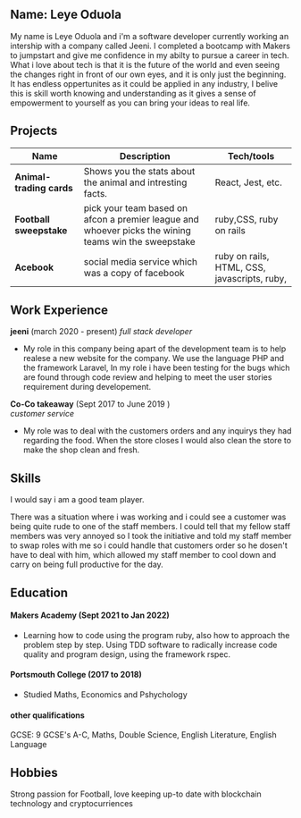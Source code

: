 ## Name: Leye Oduola

My name is Leye Oduola and i'm a software developer currently working an intership with a company called Jeeni. I completed a bootcamp with Makers to jumpstart and give me confidence in my abilty to pursue a career in tech. What i love about tech is that it is the future of the world and even seeing the changes right in front of our own eyes, and it is only just the beginning. It has endless oppertunites as it could be applied in any industry, I belive this is skill worth knowing and understanding as it gives a sense of empowerment to yourself as you can bring your ideas to real life. 

## Projects

| Name                         |                            Description                                      | Tech/tools        |
| ---------------------------- |       ----------------------------------------------------------            | ----------------- |
| **Animal-trading cards**     | Shows you the stats about the animal and intresting facts.| React, Jest, etc. |HTML, CSS
| **Football sweepstake**      |  pick your team based on afcon a premier league and whoever picks the wining teams win the sweepstake | ruby,CSS, ruby on rails
| **Acebook**                  | social media service which was a copy of facebook         | ruby on rails, HTML, CSS, javascripts, ruby,

## Work Experience

**jeeni** (march 2020 - present)
_full stack developer_

- My role in this company being apart of the development team is to help realese a new website for the company. We use the language PHP and the framework Laravel, In my role i have been testing for the bugs which are found through code review and helping to meet the user stories requirement during developement.

**Co-Co takeaway** (Sept 2017 to June 2019 )  
_customer service_

- My role was to deal with the customers orders and any inquirys they had regarding the food. When the store closes I would also clean the store to make the shop clean and fresh.

## Skills

I would say i am a good team player.

There was a situation where i was working and i could see a customer was being quite rude to one of the staff members. I could tell that my fellow staff members was very annoyed so I took the initiative and told my staff member to swap roles with me so i could handle that customers order so he dosen't have to deal with him,  which allowed my staff member to cool down and carry on being full productive for the day.

## Education

#### Makers Academy (Sept 2021 to Jan 2022)
- Learning how to code using the program ruby, also how to approach the problem step by step. Using TDD software to radically increase code quality and program design, using the framework rspec.
#### Portsmouth College (2017 to 2018)

- Studied Maths, Economics and Pshychology 

#### other qualifications
GCSE: 9 GCSE's A-C, Maths, Double Science, English Literature, English Language
## Hobbies
Strong passion for Football, love keeping up-to date with blockchain technology and cryptocurriences
